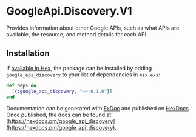 # GoogleApi.Discovery.V1

Provides information about other Google APIs, such as what APIs are available, the resource, and method details for each API.

## Installation

If [available in Hex](https://hex.pm/docs/publish), the package can be installed
by adding `google_api_discovery` to your list of dependencies in `mix.exs`:

```elixir
def deps do
  [{:google_api_discovery, "~> 0.1.0"}]
end
```

Documentation can be generated with [ExDoc](https://github.com/elixir-lang/ex_doc)
and published on [HexDocs](https://hexdocs.pm). Once published, the docs can
be found at [https://hexdocs.pm/google_api_discovery](https://hexdocs.pm/google_api_discovery).
